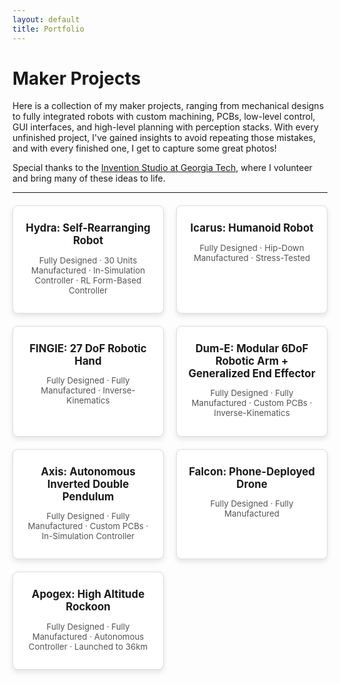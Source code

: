 ```yaml
---
layout: default
title: Portfolio
---
```


# Maker Projects

Here is a collection of my maker projects, ranging from mechanical designs to fully integrated robots with custom machining, PCBs, low-level control, GUI interfaces, and high-level planning with perception stacks. With every unfinished project, I've gained insights to avoid repeating those mistakes, and with every finished one, I get to capture some great photos! 

Special thanks to the [Invention Studio at Georgia Tech](https://inventionstudio.gatech.edu/), where I volunteer and bring many of these ideas to life.

---

<div class="portfolio-grid">
  <!-- Project 0 -->
  <div class="portfolio-card" onclick="toggleModal('modal0')">
    <h2>Hydra: Self-Rearranging Robot</h2>
    <p>Fully Designed &middot; 30 Units Manufactured &middot; In-Simulation Controller &middot; RL Form-Based Controller</p>
  </div>
  
  <!-- Project 1 -->
  <div class="portfolio-card" onclick="toggleModal('modal1')">
    <h2>Icarus: Humanoid Robot</h2>
    <p>Fully Designed &middot; Hip-Down Manufactured &middot; Stress-Tested</p>
  </div>

  <!-- Project 2 -->
  <div class="portfolio-card" onclick="toggleModal('modal2')">
    <h2>FINGIE: 27 DoF Robotic Hand</h2>
    <p>Fully Designed &middot; Fully Manufactured &middot; Inverse-Kinematics</p>
  </div>

  <!-- Project 3 -->
  <div class="portfolio-card" onclick="toggleModal('modal3')">
    <h2>Dum-E: Modular 6DoF Robotic Arm + Generalized End Effector</h2>
    <p>Fully Designed &middot; Fully Manufactured &middot; Custom PCBs &middot; Inverse-Kinematics</p>
  </div>

  <!-- Project 4 -->
  <div class="portfolio-card" onclick="toggleModal('modal4')">
    <h2>Axis: Autonomous Inverted Double Pendulum</h2>
    <p>Fully Designed &middot; Fully Manufactured &middot; Custom PCBs &middot; In-Simulation Controller</p>
  </div>

  <!-- Project 5 -->
  <div class="portfolio-card" onclick="toggleModal('modal5')">
    <h2>Falcon: Phone-Deployed Drone</h2>
    <p>Fully Designed &middot; Fully Manufactured</p>
  </div>

  <!-- Project 6 -->
  <div class="portfolio-card" onclick="toggleModal('modal6')">
    <h2>Apogex: High Altitude Rockoon</h2>
    <p>Fully Designed &middot; Fully Manufactured &middot; Autonomous Controller &middot; Launched to 36km</p>
  </div>
</div>

<!-- Modals -->
<div id="modal0" class="modal">
  <div class="modal-content">
    <button class="close-btn" onclick="toggleModal('modal0')">&times;</button>
    <h2>Hydra: Self-Rearranging Robot</h2>
    <img src="/assets/images/project0-large.jpg" alt="Hydra Robot">
    <p>Detailed description of Hydra project goes here.</p>
  </div>
</div>

<div id="modal1" class="modal">
  <div class="modal-content">
    <button class="close-btn" onclick="toggleModal('modal1')">&times;</button>
    <h2>Icarus: Humanoid Robot</h2>
    <img src="/assets/images/project1-large.jpg" alt="Icarus Robot">
    <p>Detailed description of Icarus project goes here.</p>
  </div>
</div>

<div id="modal2" class="modal">
  <div class="modal-content">
    <button class="close-btn" onclick="toggleModal('modal2')">&times;</button>
    <h2>FINGIE: 27 DoF Robotic Hand</h2>
    <img src="/assets/images/project2-large.jpg" alt="FINGIE Hand">
    <p>Detailed description of FINGIE project goes here.</p>
  </div>
</div>

<div id="modal3" class="modal">
  <div class="modal-content">
    <button class="close-btn" onclick="toggleModal('modal3')">&times;</button>
    <h2>Dum-E: Modular Robotic Arm</h2>
    <img src="/assets/images/project3-large.jpg" alt="Dum-E Arm">
    <p>Detailed description of Dum-E project goes here.</p>
  </div>
</div>

<div id="modal4" class="modal">
  <div class="modal-content">
    <button class="close-btn" onclick="toggleModal('modal4')">&times;</button>
    <h2>Axis: Autonomous Inverted Double Pendulum</h2>
    <img src="/assets/images/project4-large.jpg" alt="Axis Pendulum">
    <p>Detailed description of Axis project goes here.</p>
  </div>
</div>

<div id="modal5" class="modal">
  <div class="modal-content">
    <button class="close-btn" onclick="toggleModal('modal5')">&times;</button>
    <h2>Falcon: Phone-Deployed Drone</h2>
    <img src="/assets/images/project5-large.jpg" alt="Falcon Drone">
    <p>Detailed description of Falcon project goes here.</p>
  </div>
</div>

<div id="modal6" class="modal">
  <div class="modal-content">
    <button class="close-btn" onclick="toggleModal('modal6')">&times;</button>
    <h2>Apogex: High Altitude Rockoon</h2>
    <img src="/assets/images/project6-large.jpg" alt="Apogex Rockoon">
    <p>Detailed description of Apogex project goes here.</p>
  </div>
</div>

<!-------------------------------------------- JS & Stylings -------------------------------------------->

<!-- JavaScript for Modal Toggle -->
<script>
  function toggleModal(modalId) {
    const modal = document.getElementById(modalId);
    if (modal) {
      const isVisible = modal.classList.contains("show-modal");
      modal.classList.toggle("show-modal", !isVisible);
      document.body.classList.toggle("modal-open", !isVisible);
    }
  }

  // Close modal when clicking outside of it
  window.addEventListener('click', function(event) {
    const modals = document.querySelectorAll('.modal');
    modals.forEach((modal) => {
      if (event.target === modal) {
        modal.classList.remove("show-modal");
        document.body.classList.remove("modal-open");
      }
    });
  });
</script>

<!-- CSS for the modal and portfolio grid -->
<!-- CSS for the modal and portfolio grid with fade-in/out effect and adjusted text sizes -->
<style>
  /* Portfolio Grid */
  .portfolio-grid {
    display: grid;
    grid-template-columns: repeat(2, 1fr);
    gap: 20px;
    max-width: 100%;
    margin-top: 20px;
  }

  .portfolio-card {
    background-color: #ffffff;
    border: 1px solid #ddd;
    border-radius: 8px;
    box-shadow: 0 4px 8px rgba(0, 0, 0, 0.1);
    padding: 15px;
    text-align: center;
    transition: transform 0.2s;
    cursor: pointer;
    width: auto;
  }

  .portfolio-card:hover {
    transform: translateY(-5px);
  }

  .portfolio-card img {
    width: 100%;
    height: auto;
    border-radius: 4px;
    margin-bottom: 10px;
  }

  .portfolio-card h2 {
    font-size: 1.2em; /* Original font size for project titles */
    margin: 10px 0;
  }

  .portfolio-card p {
    font-size: 0.95em; /* Original font size for project descriptions */
    color: #555;
  }

  /* Modal Styles */
  .modal {
    display: flex;
    justify-content: center;
    align-items: center;
    position: fixed;
    top: 0;
    left: 0;
    width: 100vw;
    height: 100vh;
    background-color: rgba(0, 0, 0, 0.8);
    opacity: 0;
    visibility: hidden;
    transition: opacity 0.3s ease, visibility 0.3s ease;
    z-index: 1000;
  }

  .show-modal {
    opacity: 1;
    visibility: visible;
  }

  .modal-content {
    background-color: #fff;
    border-radius: 8px;
    padding: 20px;
    width: 85vw !important;
    height: 80vh !important;
    position: relative;
    text-align: left;
    overflow-y: auto;
    max-height: 80vh;
    box-sizing: border-box;
    transition: transform 0.3s ease;
    transform: scale(0.95);
  }

  .show-modal .modal-content {
    transform: scale(1);
  }

  .modal-content img {
    width: 100%;
    height: auto;
    border-radius: 4px;
    margin-top: 10px;
  }

  .modal-content h2 {
    margin-top: 0;
  }

  .close-btn {
    position: absolute;
    top: 10px;
    right: 15px;
    font-size: 28px;
    color: #333;
    background: none;
    border: none;
    cursor: pointer;
    z-index: 10;
  }

  .modal-open {
    overflow: hidden;
  }
</style>
